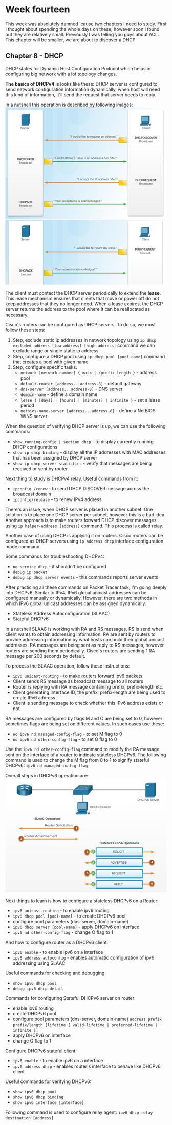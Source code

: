 # Week fourteen

This week was absolutely damned 'cause two chapters I need to study. First I thought about spending the whole days on these, however soon I found out they are relatively small.
Previously I was telling you guys about ACL. This chapter will be smaller, we are about to discover a DHCP

## Chapter 8 - DHCP

DHCP states for Dynamic Host Configuration Protocol which helps in configuring big network with a lot topology changes.

**The basics of DHCPv4** is looks like these: DHCP server is configured to send network configuration information dynamically, when host will need this kind of information, it'll send the request that server needs to reply.

In a nutshell this operation is described by following images:
![alt](../img/week-14-1.png)
![alt](../img/week-14-2.png)

The client must contact the DHCP server periodically to extend the **lease**. This lease mechanism ensures that clients that move or power off do not keep addresses that they no longer need. When a lease expires, the DHCP server returns the address to the pool where it can be reallocated as necessary.

Cisco's routers can be configured as DHCP servers. To do so, we must follow these steps:

1. Step, exclude static ip addresses in network topology using `ip dhcp excluded-address [low-address] [high-address]` command we can exclude range or single static ip address
1. Step, configure a DHCP pool using `ip dhcp pool [pool-name]` command that creates a pool with given name
1. Step, configure specific tasks. <br>
   - `network [network-number] { mask | /prefix-length }` - address pool
   - `default-router [address...address-8]` - default gateway
   - `dns-server [address...address-8]` - DNS server
   - `domain-name` - define a domain name
   - `lease { [days] | [hours] | [minutes] | infinite }` - set a lease period
   - `netbios-name-server [address...address-8]` - define a NetBIOS WINS server

When the question of verifying DHCP server is up, we can use the following commands:

- `show running-config | section dhcp` - to display currently running DHCP configurations
- `show ip dhcp binding` - display all the IP addresses with MAC addresses that has been assigned by DHCP server
- `show ip dhcp server statistics` - verify that messages are being received or sent by router

Next thing to study is DHCPv4 relay. Useful commands from it:

- `ipconfig /renew` - to send DHCP DISCOVER message across the broadcast domain
- `ipconfig/release` - to renew IPv4 address

There's an issue, when DHCP server is placed in another subnet. One solution is to place one DHCP server per subnet, however this is a bad idea. Another approach is to make routers forward DHCP discover messages using `ip helper-address [address]` command. This process is called relay.

Another case of using DHCP is applying it on routers. Cisco routers can be configured as DHCP servers using `ip address dhcp` interface configuration mode command.

Some commands for troubleshooting DHCPv4:

- `no service dhcp` - it shouldn't be configured
- `debug ip packet`
- `debug ip dhcp server events` - this commands reports server events

After practicing all these commands on Packet Tracer task, I'm going deeply into DHCPv6.
Similar to IPv4, IPv6 global unicast addresses can be configured manually or dynamically. However, there are two methods in which IPv6 global unicast addresses can be assigned dynamically:

- Stateless Address Autoconfiguration (SLAAC)
- Stateful DHCPv6

In a nutshell SLAAC is working with RA and RS messages. RS is send when client wants to obtain addressing information. RA are sent by routers to provide addressing information by what hosts can build their global unicast addresses. RA messages are being sent as reply to RS messages, however routers are sending them periodically. Cisco's routers are sending 1 RA message per 200 seconds by default.

To process the SLAAC operation, follow these instructions:

- `ipv6 unicast-routing` - to make routers forward ipv6 packets
- Client sends RS message as broadcast message to all routers
- Router is replying with RA message containing prefix, prefix-length etc.
- Client generating Interface ID, the prefix, prefix-length are being used to create IPv6 address
- Client is sending message to check whether this IPv6 address exists or not

RA messages are configured by flags M and O are being set to 0, however sometimes flags are being set on different values. In such cases use these:

- `no ipv6 nd managed-config-flag` - to set M flag to 0
- `no ipv6 nd other-config-flag` - to set O flag to 0

Use the `ipv6 nd other-config-flag` command to modify the RA message sent on the interface of a router to indicate stateless DHCPv6.
The following command is used to change the M flag from 0 to 1 to signify stateful DHCPv6: `ipv6 nd managed-config-flag`

Overall steps in DHCPv6 operation are:
![alt](../img/week-14-3.png)

Next things to learn is how to configure a stateless DHCPv6 on a Router:

- `ipv6 unicast-routing` - to enable ipv6 routing
- `ipv6 dhcp pool [pool-name]` - to create DHCPv6 pool
- configure pool parameters (dns-server, domain-name)
- `ipv6 dhcp server [pool-name]` - apply DHCPv6 on interface
- `ipv6 nd other-config-flag` - change O flag to 1

And how to configure router as a DHCPv6 client:

- `ipv6 enable` - to enable ipv6 on a interface
- `ipv6 address autoconfig` - enables automatic configuration of ipv6 addressing using SLAAC

Useful commands for checking and debugging:

- `show ipv6 dhcp pool`
- `debug ipv6 dhcp detail`

Commands for configuring Stateful DHCPv6 server on router:

- enable ipv6 routing
- create DHCPv6 pool
- configure pool parameters (dns-server, domain-name) `address prefix prefix/length [lifetime { valid-lifetime | preferred-lifetime | infinite }]`
- apply DHCPv6 on interface
- change O flag to 1

Configure DHCPv6 stateful client:

- `ipv6 enable` - to enable ipv6 on a interface
- `ipv6 address dhcp` - enables router's interface to behave like DHCPv6 client

Useful commands for verifying DHCPv6:

- `show ipv6 dhcp pool`
- `show ipv6 dhcp binding`
- `show ipv6 interface [interface]`

Following command is used to configure relay agent: `ipv6 dhcp relay destination [address]`
